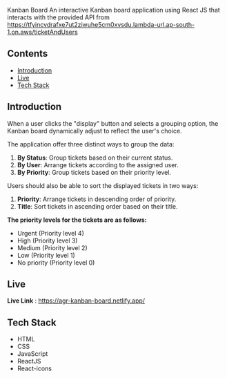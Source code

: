 Kanban Board
An interactive Kanban board application using React JS that interacts with the provided API from  https://tfyincvdrafxe7ut2ziwuhe5cm0xvsdu.lambda-url.ap-south-1.on.aws/ticketAndUsers

## Contents 
- [Introduction](#introduction)
- [Live](#live)
- [Tech Stack](#tech-stack)

## Introduction 
When a user clicks the "display" button and selects a grouping option, the Kanban board dynamically adjust to reflect the user's choice.

The application offer three distinct ways to group the data:

1. **By Status**: Group tickets based on their current status.
2. **By User**: Arrange tickets according to the assigned user.
3. **By Priority**: Group tickets based on their priority level.

Users should also be able to sort the displayed tickets in two ways:

1. **Priority**: Arrange tickets in descending order of priority.
2. **Title**: Sort tickets in ascending order based on their title.

**The priority levels for the tickets are as follows:**
- Urgent (Priority level 4)
- High (Priority level 3)
- Medium (Priority level 2)
- Low (Priority level 1)
- No priority (Priority level 0)


## Live 
**Live Link** : https://agr-kanban-board.netlify.app/


## Tech Stack
- HTML
- CSS
- JavaScript
- ReactJS
- React-icons
